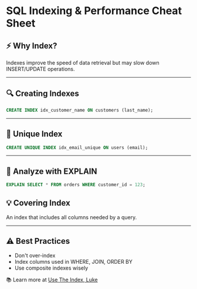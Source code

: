 # SQL Indexing & Performance Cheat Sheet

## ⚡ Why Index?
Indexes improve the speed of data retrieval but may slow down INSERT/UPDATE operations.

---

## 🔍 Creating Indexes
```sql
CREATE INDEX idx_customer_name ON customers (last_name);
```

---

## 🔎 Unique Index
```sql
CREATE UNIQUE INDEX idx_email_unique ON users (email);
```

---

## 🧪 Analyze with EXPLAIN
```sql
EXPLAIN SELECT * FROM orders WHERE customer_id = 123;
```

## 💡 Covering Index
An index that includes all columns needed by a query.

---

## ⚠️ Best Practices
- Don't over-index
- Index columns used in WHERE, JOIN, ORDER BY
- Use composite indexes wisely

📚 Learn more at [Use The Index, Luke](https://use-the-index-luke.com/)
